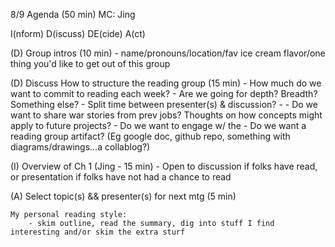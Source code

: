
8/9 Agenda (50 min)
MC: Jing

I(nform)
D(iscuss)
DE(cide)
A(ct)

(D) Group intros (10 min)
	- name/pronouns/location/fav ice cream flavor/one thing you'd like to get out of this group

(D) Discuss How to structure the reading group (15 min)
		- How much do we want to commit to reading each week?
		- Are we going for depth? Breadth? Something else?
		- Split time between presenter(s) & discussion?
		- 
		- Do we want to share war stories from prev jobs? Thoughts on how concepts might apply to future projects?
		- Do we want to engage w/ the 
		- Do we want a reading group artifact? (Eg google doc, github repo, something with diagrams/drawings...a collablog?)  

(I) Overview of Ch 1 (Jing - 15 min)
	- Open to discussion if folks have read, or presentation if folks have not had a chance to read

(A) Select topic(s) && presenter(s) for next mtg (5 min)

	My personal reading style:
		- skim outline, read the summary, dig into stuff I find interesting and/or skim the extra sturf 
	